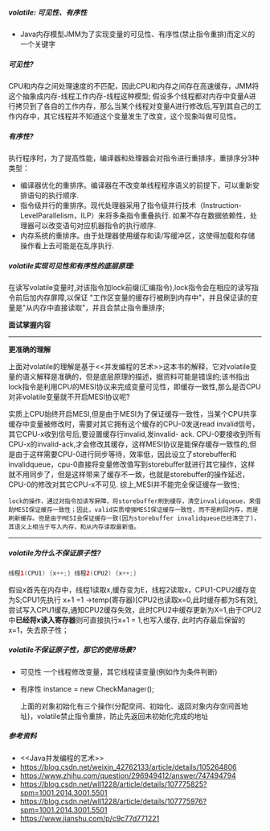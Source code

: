 ##### volatile: 可见性、有序性

- Java内存模型JMM为了实现变量的可见性、有序性(禁止指令重排)而定义的一个关键字

##### 可见性?

​	CPU和内存之间处理速度的不匹配，因此CPU和内存之间存在高速缓存，JMM将这个抽象成内存-线程工作内存-线程这种模型; 假设多个线程都对内存中变量A进行拷贝到了各自的工作内存，那么当某个线程对变量A进行修改后,写到其自己的工作内存中，其它线程并不知道这个变量发生了改变，这个现象叫做可见性。

##### 有序性?

​	执行程序时，为了提高性能，编译器和处理器会对指令进行重排序，重排序分3种类型：

- 编译器优化的重排序。编译器在不改变单线程程序语义的前提下，可以重新安排语句的执行顺序.
- 指令级并行的重排序。现代处理器采用了指令级并行技术（Instruction-LevelParallelism，ILP）来将多条指令重叠执行. 如果不存在数据依赖性，处理器可以改变语句对应机器指令的执行顺序.
- 内存系统的重排序。由于处理器使用缓存和读/写缓冲区，这使得加载和存储操作看上去可能是在乱序执行.

##### volatile实现可见性和有序性的底层原理:

​	在读写volatile变量时,对该指令加lock前缀(汇编指令),lock指令会在相应的读写指令前后加内存屏障,以保证 "工作区变量的缓存行被刷到内存中"，并且保证读的变量是"从内存中直接读取"，并且会禁止指令重排序;

**面试掌握内容**

_________________________________________________________________________________________
**更准确的理解**

​	上面对volatile的理解是基于<<并发编程的艺术>>这本书的解释，它对volatile变量的语义解释是准确的，但是底层原理的描述，据资料可能是错误的;该书指出lock指令是利用CPU的MESI协议来完成变量可见性，即缓存一致性,那么是否CPU对非volatile变量就不开启MESI协议呢? 

​	实质上CPU始终开启MESI,但是由于MESI为了保证缓存一致性，当某个CPU共享缓存中变量被修改时，需要对其它拥有这个缓存的CPU-0发送read invalid信号，其它CPU-x收到信号后,要设置缓存行invalid,发invalid- ack. CPU-0要接收到所有CPU-x的invalid-ack,才会修改其缓存，这样MESI协议是能保存缓存一致性的,但是由于这样需要CPU-0进行同步等待，效率低，因此设立了storebuffer和invalidqueue，cpu-0直接将变量修改值写到storebuffer就进行其它操作，这样就不用同步了，但是这样带来了缓存不一致，也就是storebuffer的操作延迟，CPU-0的修改对其它CPU-x不可见. 综上,MESI并不能完全保证缓存一致性;
​    

    lock的操作，通过对指令加读写屏障，将storebuffer刷到缓存，清空invalidqueue，来借助MESI保证缓存一致性；因此，valid实质增强MESI保证缓存一致性，而不是刷回内存，而是刷新缓存。但是由于MESI会保证缓存一致(因为storebuffer invalidqueue已经清空了)，其语义上相当于写入内存，和从内存读取最新值。

_________________________________________________________________________________________
##### volatile为什么不保证原子性?

```java
线程1(CPU1) {x++;} 线程2(CPU2) {x++;}
```

​	假设x首先在内存中，线程1读取x,缓存变为E，线程2读取x，CPU1-CPU2缓存变为S;
​	CPU1先执行 x+1 =1 ->temp(寄存器)[CPU2也读取x=0,此时缓存都为S有效],尝试写入CPU1缓存,通知CPU2缓存失效，此时CPU2中缓存更新为X=1,由于CPU2中**已经将x读入寄存器**则可直接执行x+1 = 1,也写入缓存, 此时内存最后保留的x=1，失去原子性；  

##### volatile不保证原子性，那它的使用场景?

- 可见性
  一个线程修改变量，其它线程读变量(例如作为条件判断)

- 有序性 
  instance = new CheckManager();

  上面的对象初始化有三个操作(分配空间、初始化、返回对象内存空间首地址)，volatile禁止指令重排，防止先返回未初始化完成的地址

##### 参考资料

- <<Java并发编程的艺术>>
- https://blog.csdn.net/weixin_42762133/article/details/105264806
- https://www.zhihu.com/question/296949412/answer/747494794
- https://blog.csdn.net/wll1228/article/details/107775825?spm=1001.2014.3001.5501
- https://blog.csdn.net/wll1228/article/details/107775976?spm=1001.2014.3001.5501
- https://www.jianshu.com/p/c9c77d771221
